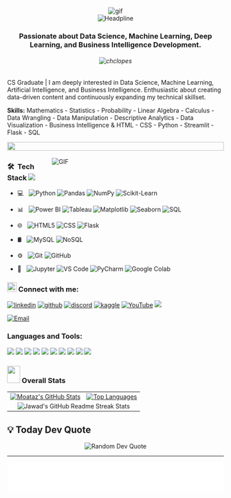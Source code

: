 <div align=center>
    <img alt="gif" align="center" src="git.gif" width=300 height=300/>
</div>
<!-- Title -->
<div align=center>
    <img src="https://readme-typing-svg.herokuapp.com?color=%236FDA44&size=32&center=true&vCenter=true&width=600&height=50&lines=Hi+there+I'm+Muhammad+Jawad+%F0%9F%91%8B;ML+and+DL+Learner;Passionate+Data+and+BI+Developer;Python+language+Enthusiast" alt="Headpline" />
</div>

<!-- sub-line -->
<h3 align="center">Passionate about Data Science, Machine Learning, Deep Learning, and Business Intelligence Development.</h3>

<!-- viewers counter -->
<h6 align="center"><img src="https://komarev.com/ghpvc/?username=mj-awad17&label=Profile%20views&color=0e75b6&style=flat" alt="chclopes"/><br></h6>

<!-- Profile -->
<!-- <p align="center">
  <a href="https://moatazelmesmary.vercel.app/" target="_blank">
    <img src="https://img.shields.io/badge/-🌐 Visit%20My%20Portfolio-0e75b6?style=for-the-badge&logo=google-chrome&logoColor=white" alt="Portfolio Badge">
  </a>
</p> -->

<!-- twitter/x.com -->
<!-- <p align="left">
  <a href="https://twitter.com/intent/follow?original_referer=https%3A%2F%2Fgithub.com%2FMoatazElmesmary&screen_name=MoatazElmesmary" target="_blank">
    <img src="https://img.shields.io/twitter/follow/MoatazElmesmary?color=1DA1F2&logo=twitter&style=for-the-badge" alt="Follow on Twitter">
  </a>
</p> -->

CS Graduate | I am deeply interested in Data Science, Machine Learning, Artificial Intelligence, and Business Intelligence. Enthusiastic about creating data-driven content and continuously expanding my technical skillset.

**Skills:**  Mathematics - Statistics - Probability - Linear Algebra - Calculus - Data Wrangling - Data Manipulation - Descriptive Analytics - Data Visualization - Business Intelligence & HTML - CSS - Python - Streamlit - Flask - SQL

<p align="center">
  <img src="https://i.imgur.com/dBaSKWF.gif" height="20" width="100%">
</p>
<img align="right" width="400" alt="GIF" src="https://blog.cloudlayer.io/content/images/2020/12/coding-freak.gif"/>

<h3> 🛠 &nbsp;Tech Stack <img src="https://media.giphy.com/media/j2pOGeGYKe2xCCKwfi/giphy.gif" width="40"></h3>

- 💻 &nbsp;
  ![Python](https://img.shields.io/badge/-Python-333333?style=flat&logo=python)
  ![Pandas](https://img.shields.io/badge/Pandas-150458?style=flat-square&logo=pandas&logoColor=white)
  ![NumPy](https://img.shields.io/badge/Numpy-013243?style=flat-square&logo=numpy&logoColor=white)
  ![Scikit-Learn](https://img.shields.io/badge/Scikit--Learn-F7931E?style=flat-square&logo=scikit-learn&logoColor=white)
  <!-- ![TensorFlow](https://img.shields.io/badge/TensorFlow-FF6F00?style=flat-square&logo=tensorflow&logoColor=white) -->
  <!-- ![OpenCV](https://img.shields.io/badge/-OpenCV-333333?style=flat&logo=OpenCV) -->


- 📊 &nbsp;
  ![Power BI](https://img.shields.io/badge/Power%20BI-F2C811?style=flat-square)
  ![Tableau](https://img.shields.io/badge/Tableau-E97627?style=flat-square)
  ![Matplotlib](https://img.shields.io/badge/Matplotlib-11557C?style=flat-square)
  ![Seaborn](https://img.shields.io/badge/Seaborn-008080?style=flat-square)
  ![SQL](https://img.shields.io/badge/SQL-4479A1?style=flat-square&logo=mysql&logoColor=white)
  <!-- ![SSIS](https://img.shields.io/badge/SSIS-4479A1?style=flat-square&logo=sql-server&logoColor=white) -->
  <!-- ![SSRS](https://img.shields.io/badge/SSRS-4479A1?style=flat-square&logo=sql-server&logoColor=white) -->
  <!-- ![SSAS](https://img.shields.io/badge/SSAS-4479A1?style=flat-square&logo=sql-server&logoColor=white) -->

- 🌐 &nbsp;
  ![HTML5](https://img.shields.io/badge/-HTML5-333333?style=flat&logo=HTML5)
  ![CSS](https://img.shields.io/badge/-CSS-333333?style=flat&logo=CSS3&logoColor=1572B6)
  ![Flask](https://img.shields.io/badge/-Flask-333333?style=flat&logo=flask)

- 🛢 &nbsp;
  ![MySQL](https://img.shields.io/badge/-MySQL-333333?style=flat&logo=mysql)
  ![NoSQL](https://img.shields.io/badge/-NoSQL-333333?style=flat&logo=nosql)

- ⚙️ &nbsp;
  ![Git](https://img.shields.io/badge/-Git-333333?style=flat&logo=git)
  ![GitHub](https://img.shields.io/badge/-GitHub-333333?style=flat&logo=github)

- 🔧 &nbsp;
  ![Jupyter](https://img.shields.io/badge/Jupyter-F37626?style=flat-square&logo=Jupyter&logoColor=white)
  ![VS Code](https://img.shields.io/badge/-VS%20Code-333333?style=flat&logo=visual-studio-code&logoColor=007ACC)
  ![PyCharm](https://img.shields.io/badge/-PyCharm-333333?style=flat&logo=pycharm&logoColor=007ACC)
  ![Google Colab](https://img.shields.io/badge/Google%20Colab-F9AB00?style=flat-square&logo=google-colab&logoColor=white)

<h3 align="left"><img src="https://media.giphy.com/media/5WJ6SOKeNKrSzblU4R/giphy.gif" width=22 height=22> Connect with me:</h3>

[<img src='https://cdn3.iconfinder.com/data/icons/capsocial-round/500/linkedin-64.png' alt='linkedin' height='40'>](https://www.linkedin.com/in/mjawad17/)
[<img src='https://cdn4.iconfinder.com/data/icons/social-media-logos-6/512/71-github-64.png' alt='github' height='40'>](https://github.com/mj-awad17)
[<img src='https://cdn3.iconfinder.com/data/icons/popular-services-brands-vol-2/512/discord-64.png' alt='discord' height='40'>](https://discord.com/users/mj_awad17)
[<img src='https://cdn4.iconfinder.com/data/icons/logos-and-brands/512/189_Kaggle_logo_logos-1024.png' alt='kaggle' height='40'>](https://www.kaggle.com/mjawad17)
[<img src='https://upload.wikimedia.org/wikipedia/commons/4/42/YouTube_icon_%282013-2017%29.png' alt='YouTube' height='40'>](https://www.youtube.com/@mj-awad17/videos)
<img src="https://github.com/TheDudeThatCode/TheDudeThatCode/blob/master/Assets/Handshake.gif" height="32px">
<!-- [<img src='https://cdn2.iconfinder.com/data/icons/social-media-2285/512/1_Facebook_colored_svg_copy-128.png' alt='facebook' height='40'>](https://www.facebook.com/MoatazElmesmary) -->
<!-- [<img src='https://cdn3.iconfinder.com/data/icons/2018-social-media-logotypes/1000/2018_social_media_popular_app_logo_twitter-64.png' alt='twitter' height='40'>](https://twitter.com/MoatazElmesmary) -->
<a href="mailto:jawadrana660@gmail.com"><img alt="Email" src="https://img.shields.io/badge/Email-Jawadrana660y@gmail.com-blue?style=flat-square&logo=gmail"></a><br>
<!-- <a href="https://www.instagram.com/moatazelmesmary/"><img alt="Instagram" src="https://img.shields.io/badge/Instagram-moatazelmesmary-blue?style=flat-square&logo=instagram"></a> -->


<h3 align="left">Languages and Tools:</h3>

<div>
  <img height=50 src="https://cdn.jsdelivr.net/gh/devicons/devicon/icons/python/python-original.svg"/>
  <!-- <img height=50 src="https://cdn.jsdelivr.net/gh/devicons/devicon/icons/r/r-original.svg"/> -->
  <img height=50 src="https://cdn.jsdelivr.net/gh/devicons/devicon/icons/html5/html5-original.svg"/>
  <img height=50 src="https://cdn.jsdelivr.net/gh/devicons/devicon/icons/css3/css3-original.svg"/>
  <img height=50 src="https://cdn.jsdelivr.net/gh/devicons/devicon/icons/git/git-plain.svg"/>
  <img height=50 src="https://cdn.jsdelivr.net/gh/devicons/devicon/icons/github/github-original.svg"/>
  <img height=50 src="https://cdn.jsdelivr.net/gh/devicons/devicon/icons/mysql/mysql-original.svg"/>
  <!-- <img height=50 src="https://cdn.jsdelivr.net/gh/devicons/devicon/icons/sqlite/sqlite-original.svg"/> -->
  <img height=50 src="https://cdn.jsdelivr.net/gh/devicons/devicon/icons/vscode/vscode-original.svg"/>
  <img height=50 src="https://cdn.jsdelivr.net/gh/devicons/devicon/icons/jupyter/jupyter-original.svg"/>
  <img height=50 src="https://cdn.jsdelivr.net/gh/devicons/devicon/icons/matlab/matlab-original.svg"/>
  <img height=50 src="https://cdn.jsdelivr.net/gh/devicons/devicon/icons/mongodb/mongodb-original.svg"/>
  <!-- <img height=50 src="https://cdn.jsdelivr.net/gh/devicons/devicon/icons/csharp/csharp-original.svg"/> -->

### <img src="https://media.giphy.com/media/IcnxGGAj0ubyB2r5M6/giphy.gif" width=30 height=40> Overall Stats

<table>
  <tr>
    <td>
      <a href="https://github.com/mj-awad17/github-readme-stats"> <img src="https://github-readme-stats.vercel.app/api?username=Moataz-Elmesmary&hide_border=true&show_icons=true" alt="Moataz's GitHub Stats" /> </a>
    </td>
    <td>
      <a href="https://github.com/mj-awad17/github-readme-stats"> <img src="https://github-readme-stats.vercel.app/api/top-langs/?username=Moataz-Elmesmary&hide_border=true&langs_count=8&layout=compact" alt="Top Languages" /> </a>
    </td>
  </tr>
  <tr>
    <td colspan=2 align="center">
        <img src="http://github-readme-streak-stats.herokuapp.com?user=mj-awad17&hide_border=true&background=f6f8fa&currStreakLabel=000000&date_format=j%20M%5B%20Y%5D" alt="Jawad's GitHub Readme Streak Stats" width="450px" height="200px" />
    </td>
  </tr>
</table>

## 💡 Today Dev Quote

<div align="center">
  <img src="https://quotes-github-readme.vercel.app/api?type=horizontal&theme=light" alt="Random Dev Quote" />
</div>

<hr>

<img align='center' height="70" alt="Thanks" width="100%" src="mj.svg">
